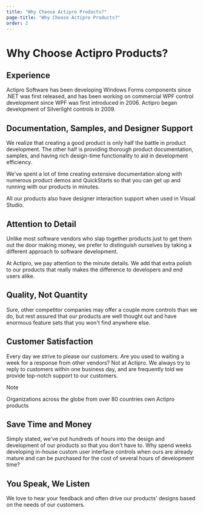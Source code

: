 ```yaml
---
title: "Why Choose Actipro Products?"
page-title: "Why Choose Actipro Products?"
order: 2
---
```

# Why Choose Actipro Products?

## Experience

Actipro Software has been developing Windows Forms components since .NET was first released, and has been working on commercial WPF control development since WPF was first introduced in 2006.  Actipro began development of Silverlight controls in 2009.

## Documentation, Samples, and Designer Support

We realize that creating a good product is only half the battle in product development.  The other half is providing thorough product documentation, samples, and having rich design-time functionality to aid in development efficiency.

We've spent a lot of time creating extensive documentation along with numerous product demos and QuickStarts so that you can get up and running with our products in minutes.

All our products also have designer interaction support when used in Visual Studio.

## Attention to Detail

Unlike most software vendors who slap together products just to get them out the door making money, we prefer to distinguish ourselves by taking a different approach to software development.

At Actipro, we pay attention to the minute details.  We add that extra polish to our products that really makes the difference to developers and end users alike.

## Quality, Not Quantity

Sure, other competitor companies may offer a couple more controls than we do, but rest assured that our products are well thought out and have enormous feature sets that you won't find anywhere else.

## Customer Satisfaction

Every day we strive to please our customers. Are you used to waiting a week for a response from other vendors?  Not at Actipro. We always try to reply to customers within one business day, and are frequently told we provide top-notch support to our customers.

> [!NOTE]
> Organizations across the globe from over 80 countries own Actipro products

## Save Time and Money

Simply stated, we've put hundreds of hours into the design and development of our products so that you don't have to.  Why spend weeks developing in-house custom user interface controls when ours are already mature and can be purchased for the cost of several hours of development time?

## You Speak, We Listen

We love to hear your feedback and often drive our products' designs based on the needs of our customers.
